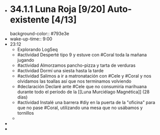 - # 34.1.1 Luna Roja [9/20] Auto-existente [4/13]
  background-color:: #793e3e
- wake-up-time:: 9:00
- 23:12
	- Explorando LogSeq
	- #actividad Desperté tipo 9 y estuve con #Coral toda la mañana jugando
	- #actividad Almorzamos pancho-pizza y tarta de verduras
	- #actividad Dormí una siesta hasta la tarde
	- #actividad Salimos a ir a matronatación con #Cele y #Coral y nos olvidamos las toallas así que nos terminamos volviendo
	- #declaración Declaré ante #Cele que no consumiría marihuana durante todo el período de la [[Luna Murciélago Magnética]] (28 días)
	- #actividad Instalé una barrera #diy en la puerta de la "oficina" para que no pase #Coral, utilizando una mesa que no usábamos y tornillos
	-
-
-